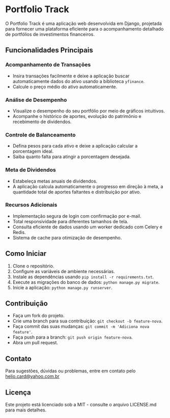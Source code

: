 # Portfolio Track

O Portfolio Track é uma aplicação web desenvolvida em Django, projetada para fornecer uma plataforma eficiente para o acompanhamento detalhado de portfólios de investimentos financeiros.

## Funcionalidades Principais

### Acompanhamento de Transações

- Insira transações facilmente e deixe a aplicação buscar automaticamente dados do ativo usando a biblioteca `yfinance`.
- Calcule o preço médio do ativo automaticamente.

### Análise de Desempenho

- Visualize o desempenho do seu portfólio por meio de gráficos intuitivos.
- Acompanhe o histórico de aportes, evolução do patrimônio e recebimento de dividendos.

### Controle de Balanceamento

- Defina pesos para cada ativo e deixe a aplicação calcular a porcentagem ideal.
- Saiba quanto falta para atingir a porcentagem desejada.

### Meta de Dividendos

- Estabeleça metas anuais de dividendos.
- A aplicação calcula automaticamente o progresso em direção à meta, a quantidade total de aportes faltantes e distribuição por ativo.

### Recursos Adicionais

- Implementação segura de login com confirmação por e-mail.
- Total responsividade para diferentes tamanhos de tela.
- Consulta eficiente de dados usando um worker dedicado com Celery e Redis.
- Sistema de cache para otimização de desempenho.

## Como Iniciar

1. Clone o repositório.
2. Configure as variáveis de ambiente necessárias.
3. Instale as dependências usando `pip install -r requirements.txt`.
4. Execute as migrações do banco de dados: `python manage.py migrate`.
5. Inicie a aplicação: `python manage.py runserver`.

## Contribuição

- Faça um fork do projeto.
- Crie uma branch para sua contribuição: `git checkout -b feature-nova`.
- Faça commit das suas mudanças: `git commit -m 'Adiciona nova feature'`.
- Faça push para a branch: `git push origin feature-nova`.
- Abra um pull request.

## Contato

Para sugestões, dúvidas ou problemas, entre em contato pelo helio.card@yahoo.com.br

## Licença

Este projeto está licenciado sob a MIT - consulte o arquivo LICENSE.md para mais detalhes.
